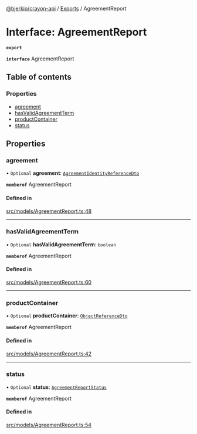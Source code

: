 [@bjerkio/crayon-api](../README.md) / [Exports](../modules.md) / AgreementReport

# Interface: AgreementReport

**`export`**

**`interface`** AgreementReport

## Table of contents

### Properties

- [agreement](AgreementReport.md#agreement)
- [hasValidAgreementTerm](AgreementReport.md#hasvalidagreementterm)
- [productContainer](AgreementReport.md#productcontainer)
- [status](AgreementReport.md#status)

## Properties

### agreement

• `Optional` **agreement**: [`AgreementIdentityReferenceDto`](AgreementIdentityReferenceDto.md)

**`memberof`** AgreementReport

#### Defined in

[src/models/AgreementReport.ts:48](https://github.com/bjerkio/crayon-api-js/blob/22cd66d/src/models/AgreementReport.ts#L48)

___

### hasValidAgreementTerm

• `Optional` **hasValidAgreementTerm**: `boolean`

**`memberof`** AgreementReport

#### Defined in

[src/models/AgreementReport.ts:60](https://github.com/bjerkio/crayon-api-js/blob/22cd66d/src/models/AgreementReport.ts#L60)

___

### productContainer

• `Optional` **productContainer**: [`ObjectReferenceDto`](ObjectReferenceDto.md)

**`memberof`** AgreementReport

#### Defined in

[src/models/AgreementReport.ts:42](https://github.com/bjerkio/crayon-api-js/blob/22cd66d/src/models/AgreementReport.ts#L42)

___

### status

• `Optional` **status**: [`AgreementReportStatus`](../enums/AgreementReportStatus.md)

**`memberof`** AgreementReport

#### Defined in

[src/models/AgreementReport.ts:54](https://github.com/bjerkio/crayon-api-js/blob/22cd66d/src/models/AgreementReport.ts#L54)
